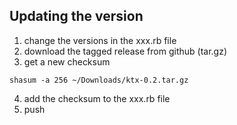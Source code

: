 ## Updating the version

1. change the versions in the xxx.rb file
2. download the tagged release from github (tar.gz)
3. get a new checksum
```
shasum -a 256 ~/Downloads/ktx-0.2.tar.gz
```
4. add the checksum to the xxx.rb file
5. push